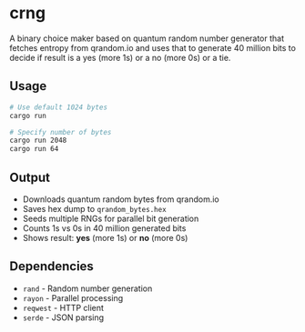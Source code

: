 # crng

A binary choice maker based on quantum random number generator that fetches entropy from qrandom.io and uses that to generate 40 million bits to decide if result is a yes (more 1s) or a no (more 0s) or a tie.

## Usage

```bash
# Use default 1024 bytes
cargo run

# Specify number of bytes
cargo run 2048
cargo run 64
```

## Output

- Downloads quantum random bytes from qrandom.io
- Saves hex dump to `qrandom_bytes.hex`
- Seeds multiple RNGs for parallel bit generation
- Counts 1s vs 0s in 40 million generated bits
- Shows result: **yes** (more 1s) or **no** (more 0s)

## Dependencies

- `rand` - Random number generation
- `rayon` - Parallel processing
- `reqwest` - HTTP client
- `serde` - JSON parsing
